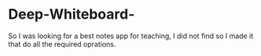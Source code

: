 # Deep-Whiteboard-
So I was looking for a best notes app for teaching, I did not find so I made it that do all the required oprations.

